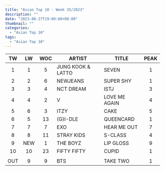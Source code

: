 ```yaml
---
title: "Asian Top 10 - Week 35/2023"
description: ""
date: "2023-08-27T19:00:00+08:00"
thumbnail: ""
categories:
  - "Asian Top 10"
tags:
  - "Asian Top 10"
---
```

<!--more-->
|TW|LW|WOC|ARTIST|TITLE|PEAK|
|:----:|:----:|:----:|----|----|:----:|
|1|1|5|JUNG KOOK & LATTO|SEVEN|1|
|2|2|6|NEWJEANS|SUPER SHY|1|
|3|3|4|NCT DREAM|ISTJ|3|
|4|4|2|V|LOVE ME AGAIN|4|
|5|6|3|ITZY|CAKE|5|
|6|5|13|(G)I-DLE|QUEENCARD|1|
|7|7|7|EXO|HEAR ME OUT|7|
|8|8|11|STRAY KIDS|S-CLASS|4|
|9|NEW|1|THE BOYZ|LIP GLOSS|9|
|10|10|23|FIFTY FIFTY|CUPID|1|
| | | | | | |
|OUT|9|9|BTS|TAKE TWO|1|
